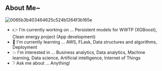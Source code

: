## About Me~

![0065b3b403464625c524b1264f3b165e](https://user-images.githubusercontent.com/45563371/88962170-a585ce00-d2d8-11ea-8b71-3c014f8925d8.gif)

- :point_right: I'm currently working on ... Persistent models for WWTP (XGBoost), Clean energy project (App development)
- :information_desk_person: I'm currently learning ... AWS, FLask, Data structures and algorithms, Deployment 
- :boom: I'm interested in ... Business analytics, Data analytics, Machine learning, Data science, Artificial intelligence, Internet of Things
- :grey_question: Ask me about ... Anything!
